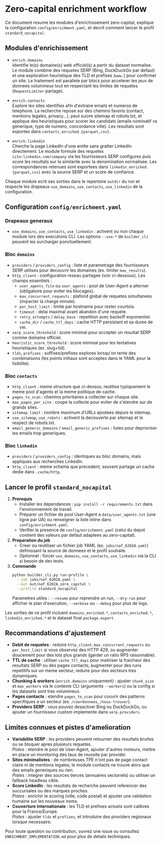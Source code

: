 # Zero-capital enrichment workflow

Ce document resume les modules d'enrichissement zero-capital, explique la configuration `config/enrichment.yaml`, et decrit comment lancer le profil `standard_nocapital`.

## Modules d'enrichissement

- `enrich.domains`  
  Identifie le(s) domaine(s) web officiel(s) a partir du dataset normalise. Le module combine des requetes SERP (Bing, DuckDuckGo par defaut) et une exploration heuristique des TLD et prefixes (`www.`) pour confirmer un site. Le traitement est parallele par blocs pour accelerer les jeux de donnees volumineux tout en respectant les limites de requetes (`RequestLimiter` partage).

- `enrich.contacts`  
  Explore les sites identifies afin d'extraire emails et numeros de telephone. La recherche repose sur des chemins favoris (contact, mentions legales, privacy...), peut suivre sitemap et robots.txt, et applique des heuristiques pour scorer les candidats (emails nominatif vs generique, type de numero, concordance ville). Les resultats sont exportes dans `contacts_enriched.{parquet,csv}`.

- `enrich.linkedin`  
  Cherche la page LinkedIn d'une entite sans gratter LinkedIn directement. Le module formule des requetes `site:linkedin.com/company` via les fournisseurs SERP configures puis score les resultats sur la similarite avec la denomination normalisee. Les correspondances retenues sont exportees dans `linkedin_enriched.{parquet,csv}` avec la source SERP et un score de confiance.

Chaque module ecrit ses sorties dans le repertoire `outdir` du run et respecte les drapeaux `use_domains`, `use_contacts`, `use_linkedin` de la configuration.

## Configuration `config/enrichment.yaml`

### Drapeaux generaux

- `use_domains`, `use_contacts`, `use_linkedin` : activent ou non chaque module lors des executions CLI. Les options `--use-*` de `builder_cli` peuvent les surcharger ponctuellement.

### Bloc `domains`

- `providers` / `providers_config` : liste et parametrage des fournisseurs SERP utilises pour decouvrir les domaines (ex. limiter `max_results`).
- `http_client` : configuration reseau partagee (voir ci-dessous). Les champs essentiels :
  - `user_agents_file` ou `user_agents` : pool de User-Agent a alterner (obligatoire pour eviter les blocages).
  - `max_concurrent_requests` : plafond global de requetes simultanees (impacter la charge minute).
  - `per_host_limit` : limite par hostname pour rester courtois.
  - `timeout` : delai maximal avant abandon d'une requete.
  - `retry_attempts` / `delay_base` : repetition avec backoff exponentiel.
  - `cache_dir` / `cache_ttl_days` : cache HTTP persistant et sa duree de vie.
- `serp_score_threshold` : score minimal pour accepter un resultat SERP comme domaine officiel.
- `heuristic_score_threshold` : score minimal pour les tentatives heuristiques (ex. slug+tld).
- `tlds`, `prefixes` : suffixes/prefixes explores lorsqu'on tente des combinaisons (les points initiaux sont acceptes dans le YAML pour la lisibilite).

### Bloc `contacts`

- `http_client` : meme structure que ci-dessus; reutilise typiquement le meme pool d'agents et la meme politique de cache.
- `pages_to_scan` : chemins prioritaires a collecter sur chaque site.
- `max_pages_per_site` : coupe la collecte pour eviter de s'etendre sur de grands sites.
- `sitemap_limit` : nombre maximum d'URLs ajoutees depuis le sitemap.
- `use_sitemap`, `use_robots` : activent la decouverte par sitemap et le respect de robots.txt.
- `email_generic_domains` / `email_generic_prefixes` : listes pour deprioriser les emails trop generiques.

### Bloc `linkedin`

- `providers` / `providers_config` : identiques au bloc domains, mais appliques aux recherches LinkedIn.
- `http_client` : meme schema que precedent; souvent partage un cache dedie dans `.cache/http`.

## Lancer le profil `standard_nocapital`

1. **Prerequis**  
   - Installer les dependances : `pip install -r requirements.txt` dans l'environnement de travail.  
   - Preparer un fichier de pool User-Agent a `data/user_agents.txt` (une ligne par UA) ou renseigner la liste inline dans `config/enrichment.yaml`.  
   - Verifier la presence de `config/enrichment.yaml` (celui du depot contient des valeurs par defaut adaptees au zero-capital).
2. **Preparation du job**  
   - Creer ou reutiliser un fichier job YAML (ex. `jobs/naf_6202A.yaml`) definissant la source de donnees et le profil souhaite.  
   - Optionnel : forcer `use_domains`, `use_contacts`, `use_linkedin` via la CLI si besoin de dev tests.
3. **Commande**  
   ```bash
   python builder_cli.py run-profile \
     --job jobs/naf_6202A.yaml \
     --out out/naf_6202A_zero_capital \
     --profile standard_nocapital
   ```
   Parametres utiles : `--resume` pour reprendre un run, `--dry-run` pour afficher le plan d'execution, `--verbose` ou `--debug` pour plus de logs.

Les sorties de ce profil incluent `domains_enriched.*`, `contacts_enriched.*`, `linkedin_enriched.*` et le dataset final `package.export`.

## Recommandations d'ajustement

- **Debit de requetes** : reduire `http_client.max_concurrent_requests` ou `per_host_limit` si vous observez des HTTP 429, ou augmenter doucement pour des lots plus grands (garder un ratio RPS raisonnable).  
- **TTL de cache** : utiliser `cache_ttl_days` pour maitriser la fraicheur des resultats SERP ou des pages contacts; augmenter pour des runs repetitifs sur un meme secteur, reduire pour des secteurs tres dynamiques.  
- **Chunking & workers** (`enrich.domains` uniquement) : ajuster `chunk_size` et `max_workers` via le contexte CLI (arguments `--workers`) ou la config si les datasets sont tres volumineux.  
- **Pages contacts** : etendre `pages_to_scan` pour couvrir des patterns specifiques a un secteur (ex. `/coordonnees`, `/nous-trouver`).  
- **Providers SERP** : vous pouvez desactiver Bing ou DuckDuckGo, ou ajouter un fournisseur custom implemente dans `serp.providers`.

## Limites connues et pistes d'amelioration

- **Variabilite SERP** : les providers peuvent retourner des resultats bruites ou se bloquer apres plusieurs requetes.  
  *Pistes* : etendre le pool de User-Agent, ajouter d'autres moteurs, mettre en place un monitoring des taux de reussite par provider.
- **Sites minimalistes** : de nombreuses TPE n'ont pas de page contact claire ni de mentions legales; le module contacts ne trouve alors que des emails generiques ou rien.  
  *Pistes* : integrer des sources tierces (annuaires sectoriels) ou utiliser un fallback headless cible.
- **Score LinkedIn** : les resultats de recherche peuvent referencer des succursales ou des marques proches.  
  *Pistes* : enrichir le scoring (ville, code postal) et ajouter une validation humaine sur les nouveaux noms.
- **Couverture internationale** : les TLD et prefixes actuels sont calibres pour la France/Europe.  
  *Pistes* : ajuster `tlds` et `prefixes`, et introduire des providers regionaux lorsque necessaire.

Pour toute question ou contribution, ouvrez une issue ou consultez `ENRICHMENT_IMPLEMENTATION.md` pour plus de details techniques.

